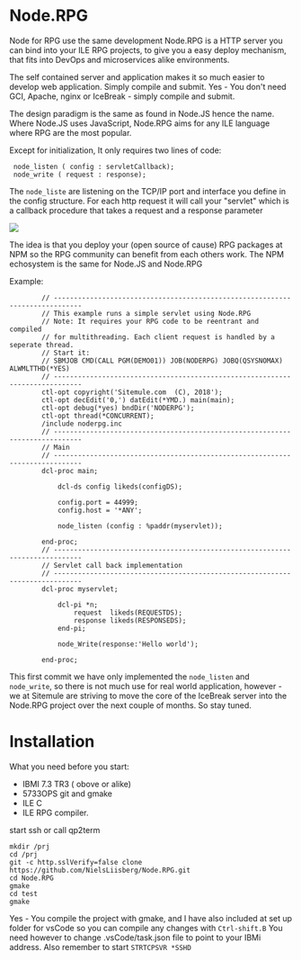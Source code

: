 # Node.RPG
Node for RPG use the same development 
Node.RPG is a HTTP server you can bind into your ILE RPG projects, 
to give you a easy deploy mechanism, that fits into DevOps and microservices alike environments.

The self contained server and application makes it so much easier to develop web application. 
Simply compile and submit. Yes - You don't need GCI, Apache, nginx or IceBreak - simply compile and submit.

The design paradigm is the same as found in Node.JS hence the name. Where Node.JS uses 
JavaScript, Node.RPG aims for any ILE language where RPG are the most popular.

Except for initialization, It only requires two lines of code:
```
 node_listen ( config : servletCallback); 
 node_write ( request : response);
```

The `node_liste` are listening on the TCP/IP port and interface you define in the 
config structure. For each http request it will call your "servlet" which is a 
callback procedure that takes a request and a response parameter
   
![](image.png)


The idea is that you deploy your (open source of cause) RPG packages at NPM so the RPG community can benefit from each others work. The NPM echosystem is the same for Node.JS and Node.RPG    


Example: 
```
        // -----------------------------------------------------------------------------
        // This example runs a simple servlet using Node.RPG
        // Note: It requires your RPG code to be reentrant and compiled
        // for multithreading. Each client request is handled by a seperate thread.
        // Start it:
        // SBMJOB CMD(CALL PGM(DEMO01)) JOB(NODERPG) JOBQ(QSYSNOMAX) ALWMLTTHD(*YES)        
        // -----------------------------------------------------------------------------     
        ctl-opt copyright('Sitemule.com  (C), 2018');
        ctl-opt decEdit('0,') datEdit(*YMD.) main(main);
        ctl-opt debug(*yes) bndDir('NODERPG');
        ctl-opt thread(*CONCURRENT);
        /include noderpg.inc
        // -----------------------------------------------------------------------------
        // Main
        // -----------------------------------------------------------------------------     
        dcl-proc main;

            dcl-ds config likeds(configDS);

            config.port = 44999;
            config.host = '*ANY';

            node_listen (config : %paddr(myservlet));

        end-proc;
        // -----------------------------------------------------------------------------
        // Servlet call back implementation
        // -----------------------------------------------------------------------------     
        dcl-proc myservlet;

            dcl-pi *n;
                request  likeds(REQUESTDS);
                response likeds(RESPONSEDS);
            end-pi;
  
            node_Write(response:'Hello world');

        end-proc;
```

This first commit we have only implemented the `node_listen` and `node_write`, so there is not much use for real world application, however - we at Sitemule are striving to move the core of the IceBreak server into the Node.RPG project over the next couple of months. So stay tuned.
 
# Installation
What you need before you start:

* IBMI 7.3 TR3 ( obove or alike)
* 5733OPS git and gmake
* ILE C 
* ILE RPG compiler.

start ssh or call qp2term

```
mkdir /prj
cd /prj 
git -c http.sslVerify=false clone https://github.com/NielsLiisberg/Node.RPG.git
cd Node.RPG
gmake 
cd test 
gmake
```
Yes - You compile the project with gmake, and I have also included at 
set up folder for vsCode so you can compile any changes 
with `Ctrl-shift.B` You need however to 
change .vsCode/task.json file to point 
to your IBMi address. Also remember to start `STRTCPSVR *SSHD` 

